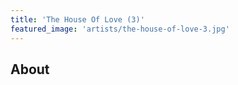 ```yaml
---
title: 'The House Of Love (3)'
featured_image: 'artists/the-house-of-love-3.jpg'
---
```


## About


